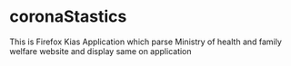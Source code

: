 # coronaStastics
This is Firefox Kias Application which parse Ministry of health and family welfare website and display same on application

